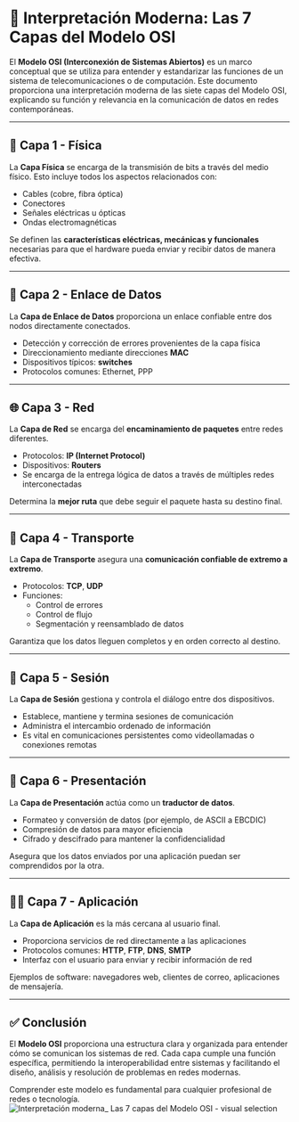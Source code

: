 # 🧠 Interpretación Moderna: Las 7 Capas del Modelo OSI

El **Modelo OSI (Interconexión de Sistemas Abiertos)** es un marco conceptual que se utiliza para entender y estandarizar las funciones de un sistema de telecomunicaciones o de computación. Este documento proporciona una interpretación moderna de las siete capas del Modelo OSI, explicando su función y relevancia en la comunicación de datos en redes contemporáneas.

---

## 🧱 Capa 1 - Física

La **Capa Física** se encarga de la transmisión de bits a través del medio físico. Esto incluye todos los aspectos relacionados con:

- Cables (cobre, fibra óptica)
- Conectores
- Señales eléctricas u ópticas
- Ondas electromagnéticas

Se definen las **características eléctricas, mecánicas y funcionales** necesarias para que el hardware pueda enviar y recibir datos de manera efectiva.

---

## 🔗 Capa 2 - Enlace de Datos

La **Capa de Enlace de Datos** proporciona un enlace confiable entre dos nodos directamente conectados.

- Detección y corrección de errores provenientes de la capa física
- Direccionamiento mediante direcciones **MAC**
- Dispositivos típicos: **switches**
- Protocolos comunes: Ethernet, PPP

---

## 🌐 Capa 3 - Red

La **Capa de Red** se encarga del **encaminamiento de paquetes** entre redes diferentes.

- Protocolos: **IP (Internet Protocol)**
- Dispositivos: **Routers**
- Se encarga de la entrega lógica de datos a través de múltiples redes interconectadas

Determina la **mejor ruta** que debe seguir el paquete hasta su destino final.

---

## 🚚 Capa 4 - Transporte

La **Capa de Transporte** asegura una **comunicación confiable de extremo a extremo**.

- Protocolos: **TCP**, **UDP**
- Funciones:
  - Control de errores
  - Control de flujo
  - Segmentación y reensamblado de datos

Garantiza que los datos lleguen completos y en orden correcto al destino.

---

## 🔐 Capa 5 - Sesión

La **Capa de Sesión** gestiona y controla el diálogo entre dos dispositivos.

- Establece, mantiene y termina sesiones de comunicación
- Administra el intercambio ordenado de información
- Es vital en comunicaciones persistentes como videollamadas o conexiones remotas

---

## 🧩 Capa 6 - Presentación

La **Capa de Presentación** actúa como un **traductor de datos**.

- Formateo y conversión de datos (por ejemplo, de ASCII a EBCDIC)
- Compresión de datos para mayor eficiencia
- Cifrado y descifrado para mantener la confidencialidad

Asegura que los datos enviados por una aplicación puedan ser comprendidos por la otra.

---

## 🧑‍💻 Capa 7 - Aplicación

La **Capa de Aplicación** es la más cercana al usuario final.

- Proporciona servicios de red directamente a las aplicaciones
- Protocolos comunes: **HTTP**, **FTP**, **DNS**, **SMTP**
- Interfaz con el usuario para enviar y recibir información de red

Ejemplos de software: navegadores web, clientes de correo, aplicaciones de mensajería.

---

## ✅ Conclusión

El **Modelo OSI** proporciona una estructura clara y organizada para entender cómo se comunican los sistemas de red. Cada capa cumple una función específica, permitiendo la interoperabilidad entre sistemas y facilitando el diseño, análisis y resolución de problemas en redes modernas.

Comprender este modelo es fundamental para cualquier profesional de redes o tecnología.
![Interpretación moderna_ Las 7 capas del Modelo OSI - visual selection](https://github.com/user-attachments/assets/376fdb0a-9c46-481b-b6a0-111c10c8c3e8)




